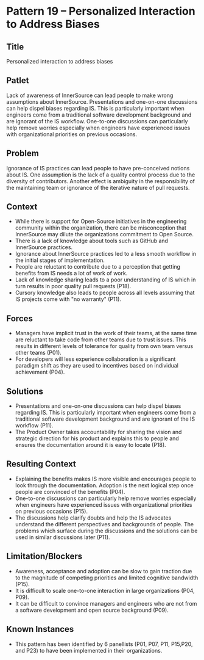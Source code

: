 # Pattern 19 – Personalized Interaction to Address Biases

## Title

Personalized interaction to address biases

## Patlet

Lack of awareness of InnerSource can lead people to make wrong assumptions about InnerSource. Presentations and one-on-one discussions can help dispel biases regarding IS. This is particularly important when engineers come from a traditional software development background and are ignorant of the IS workflow. One-to-one discussions can particularly help remove worries especially when engineers have experienced issues with organizational priorities on previous occasions.

## Problem

Ignorance of IS practices can lead people to have pre-conceived notions about IS. One assumption is the lack of a quality control process due to the diversity of contributors. Another effect is ambiguity in the responsibility of the maintaining team or ignorance of the iterative nature of pull requests.

## Context

- While there is support for Open-Source initiatives in the engineering community within the organization, there can be misconception that InnerSource may dilute the organizations commitment to Open Source.
- There is a lack of knowledge about tools such as GitHub and InnerSource practices.
- Ignorance about InnerSource practices led to a less smooth workflow in the initial stages of implementation.
- People are reluctant to contribute due to a perception that getting benefits from IS needs a lot of work of work.
- Lack of knowledge sharing leads to a poor understanding of IS which in turn results in poor quality pull requests (P18).
- Cursory knowledge also leads to people across all levels assuming that IS projects come with "no warranty" (P11).

## Forces

- Managers have implicit trust in the work of their teams, at the same time are reluctant to take code from other teams due to trust issues. This results in different levels of tolerance for quality from own team versus other teams (P01).
- For developers will less experience collaboration is a significant paradigm shift as they are used to incentives based on individual achievement (P04).

## Solutions

- Presentations and one-on-one discussions can help dispel biases regarding IS. This is particularly important when engineers come from a traditional software development background and are ignorant of the IS workflow (P11).
- The Product Owner takes accountability for sharing the vision and strategic direction for his product and explains this to people and ensures the documentation around it is easy to locate (P18).

## Resulting Context

- Explaining the benefits makes IS more visible and encourages people to look through the documentation. Adoption is the next logical step once people are convinced of the benefits (P04).
- One-to-one discussions can particularly help remove worries especially when engineers have experienced issues with organizational priorities on previous occasions (P15).
- The discussions help clarify doubts and help the IS advocates understand the different perspectives and backgrounds of people. The problems which surface during the discussions and the solutions can be used in similar discussions later (P11).

## Limitation/Blockers

- Awareness, acceptance and adoption can be slow to gain traction due to the magnitude of competing priorities and limited cognitive bandwidth (P15).
- It is difficult to scale one-to-one interaction in large organizations (P04, P09).
- It can be difficult to convince managers and engineers who are not from a software development and open source background (P09).

## Known Instances

- This pattern has been identified by 6 panellists (P01, P07, P11, P15,P20, and P23) to have been implemented in their organizations.
